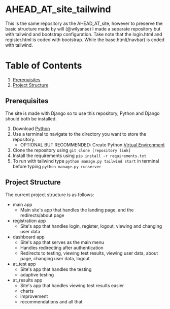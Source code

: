 # AHEAD_AT_site_tailwind 

This is the same repository as the  AHEAD_AT_site, however to preserve the basic structure made by will (@wilyanse) I made a separate repository but with tailwind and bootstrap configuration. Take note that the login.html and register.html is coded with bootstrap. While the base.html(/navbar) is coded with tailwind. 

# Table of Contents

1. [Prerequisites](#prerequisites)
2. [Project Structure](#project-structure)

## Prerequisites

The site is made with Django so to use this repository, Python and Django should both be installed.
1. Download [Python](https://www.python.org/downloads/)
2. Use a terminal to navigate to the directory you want to store the repository.
    - OPTIONAL BUT RECOMMENDED: Create Python [Virtual Environment](https://www.freecodecamp.org/news/how-to-setup-virtual-environments-in-python/)
3. Clone the repository using `git clone [repository link]`
4. Install the requirements using `pip install -r requirements.txt`
5. To run with tailwind type `python manage.py tailwind start` in terminal before typing `python manage.py runserver`

## Project Structure

The current project structure is as follows:
- main app
    - Main site's app that handles the landing page, and the redirects/about page
- registration app
    - Site's app that handles login, register, logout, viewing and changing user data
- dashboard app
    - Site's app that serves as the main menu
    - Handles redirecting after authentication
    - Redirects to testing, viewing test results, viewing user data, about page, changing user data, logout
- at_test app
    - Site's app that handles the testing
    - adaptive testing
- at_results app
    - Site's app that handles viewing test results easier
    - charts
    - improvement
    - recommendations and all that
